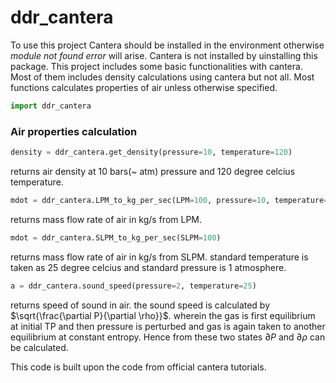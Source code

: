 # ddr_cantera

To use this project Cantera should be installed in the environment otherwise *module not found error* will arise. Cantera is not installed by uinstalling this package.
This project includes some basic functionalities with cantera. Most of them includes density calculations using cantera but not all. Most functions calculates properties of air unless otherwise specified.

```py
import ddr_cantera
```

### Air properties calculation

```py
density = ddr_cantera.get_density(pressure=10, temperature=120)
```
returns air density at 10 bars(~ atm) pressure and 120 degree celcius temperature.

```py
mdot = ddr_cantera.LPM_to_kg_per_sec(LPM=100, pressure=10, temperature=120)
```
returns mass flow rate of air in kg/s from LPM.

```py
mdot = ddr_cantera.SLPM_to_kg_per_sec(SLPM=100)
```
returns mass flow rate of air in kg/s from SLPM. standard temperature is taken as 25 degree celcius and standard pressure is 1 atmosphere.

```py
a = ddr_cantera.sound_speed(pressure=2, temperature=25)
```
returns speed of sound in air. the sound speed is calculated by $\sqrt{\frac{\partial P}{\partial \rho}}$. wherein the gas is first equilibrium at initial TP and then pressure is perturbed and gas is again taken to another equilibrium at constant entropy. Hence from these two states $\partial P$ and $\partial \rho$ can be calculated.

This code is built upon the code from official cantera tutorials.